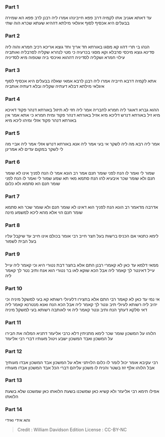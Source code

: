 
### Part 1
עד דאתא אגניב אתו לקמיה דרב פפא חייבינהו אמרו ליה רבנן לרב פפא הא שמירה בבעלים היא אכסיף לסוף איגלאי מילתא דההיא שעתא שכרא הוה שתי

### Part 2
הנהו בי תרי דהוו קא מסגו באורחא חד אריך וחד גוצא אריכא רכיב חמרא והוה ליה סדינא גוצא מיכסי סרבלא וקא מסגי בכרעיה כי מטי לנהרא שקליה לסרבליה ואותביה עילוי חמרא ושקליה לסדיניה דההוא ואיכסי ביה שטפוה מיא לסדיניה

### Part 3
אתא לקמיה דרבא חייביה אמרו ליה רבנן לרבא אמאי שאלה בבעלים היא אכסיף לסוף איגלאי מילתא דבלא דעתיה שקליה ובלא דעתיה אותביה

### Part 4
ההוא גברא דאוגר ליה חמרא לחבריה אמר ליה חזי לא תיזול באורחא דנהר פקוד דאיכא מיא זיל באורחא דנרש דליכא מיא אזיל באורחא דנהר פקוד ומית חמרא כי אתא אמר אין באורחא דנהר פקוד אזלי ומיהו ליכא מיא

### Part 5
אמר ליה רבא מה ליה לשקר אי בעי אמר ליה אנא באורחא דנרש אזלי אמר ליה אביי מה לי לשקר במקום עדים לא אמרינן

### Part 6
שמור לי ואמר לו הנח לפני שומר חנם אמר רב הונא אמר לו הנח לפניך אינו לא שומר חנם ולא שומר שכר איבעיא להו הנח סתמא מאי תא שמע שמור לי ואמר לו הנח לפני שומר חנם הא סתמא ולא כלום

### Part 7
אדרבה מדאמר רב הונא הנח לפניך הוא דאינו לא שומר חנם ולא שומר שכר הא סתמא שומר חנם הוי אלא מהא ליכא למשמע מינה

### Part 8
לימא כתנאי אם הכניס ברשות בעל חצר חייב רבי אומר בכולם אינו חייב עד שיקבל עליו בעל הבית לשמור

### Part 9
ממאי דלמא עד כאן לא קאמרי רבנן התם אלא בחצר דבת נטורי היא וכי קאמר ליה עייל עייל דאינטר לך קאמר ליה אבל הכא שוקא לאו בר נטורי הוא אנח ותיב נטר לך קאמר ליה

### Part 10
אי נמי עד כאן לא קאמר רבי התם אלא בחצירו דלעיולי רשותא קא בעי למשקל מיניה וכי יהיב ליה רשותא לעיולי תיב ונטר לך קאמר ליה אבל הכא הנח ואנא מנטרנא קאמר ליה דאי סלקא דעתך הנח ותיב ונטר קאמר ליה אי לאותבה רשותא בעי למשקל מיניה 

### Part 11
הלוהו על המשכון שומר שכר לימא מתניתין דלא כרבי אליעזר דתניא המלוה את חבירו על המשכון ואבד המשכון ישבע ויטול מעותיו דברי רבי אליעזר

### Part 12
רבי עקיבא אומר יכול לומר לו כלום הלויתני אלא על המשכון אבד המשכון אבדו מעותיך אבל הלוהו אלף זוז בשטר והניח לו משכון עליהם דברי הכל אבד המשכון אבדו מעותיו

### Part 13
אפילו תימא רבי אליעזר ולא קשיא כאן שמשכנו בשעת הלואתו כאן שמשכנו שלא בשעת הלואתו

### Part 14
והא אידי ואידי

>Credit : William Davidson Edition
>License : CC-BY-NC